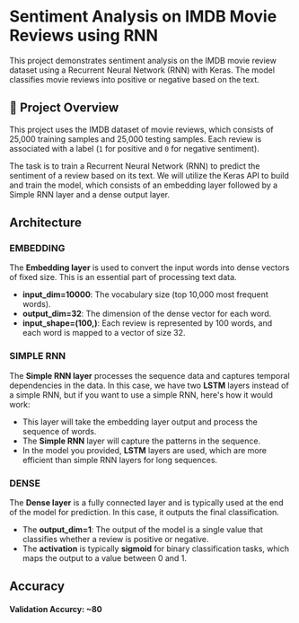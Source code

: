 # Sentiment Analysis on IMDB Movie Reviews using RNN

This project demonstrates sentiment analysis on the IMDB movie review dataset using a Recurrent Neural Network (RNN) with Keras. The model classifies movie reviews into positive or negative based on the text.

## 🎯 Project Overview
This project uses the IMDB dataset of movie reviews, which consists of 25,000 training samples and 25,000 testing samples. Each review is associated with a label (`1` for positive and `0` for negative sentiment).

The task is to train a Recurrent Neural Network (RNN) to predict the sentiment of a review based on its text. We will utilize the Keras API to build and train the model, which consists of an embedding layer followed by a Simple RNN layer and a dense output layer.

## Architecture

### EMBEDDING <br>
The **Embedding layer** is used to convert the input words into dense vectors of fixed size. This is an essential part of processing text data. <br>
- **input_dim=10000**: The vocabulary size (top 10,000 most frequent words). <br>
- **output_dim=32**: The dimension of the dense vector for each word. <br>
- **input_shape=(100,)**: Each review is represented by 100 words, and each word is mapped to a vector of size 32. <br>

### SIMPLE RNN <br>
The **Simple RNN layer** processes the sequence data and captures temporal dependencies in the data. In this case, we have two **LSTM** layers instead of a simple RNN, but if you want to use a simple RNN, here's how it would work: <br>
- This layer will take the embedding layer output and process the sequence of words. <br>
- The **Simple RNN** layer will capture the patterns in the sequence. <br>
- In the model you provided, **LSTM** layers are used, which are more efficient than simple RNN layers for long sequences. <br>

### DENSE <br>
The **Dense layer** is a fully connected layer and is typically used at the end of the model for prediction. In this case, it outputs the final classification. <br>
- The **output_dim=1**: The output of the model is a single value that classifies whether a review is positive or negative. <br>
- The **activation** is typically **sigmoid** for binary classification tasks, which maps the output to a value between 0 and 1. <br>

## Accuracy
#### Validation Accurcy: ~80
